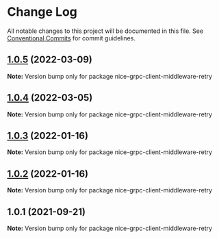 # Change Log

All notable changes to this project will be documented in this file.
See [Conventional Commits](https://conventionalcommits.org) for commit guidelines.

## [1.0.5](https://github.com/deeplay-io/nice-grpc/compare/nice-grpc-client-middleware-retry@1.0.4...nice-grpc-client-middleware-retry@1.0.5) (2022-03-09)

**Note:** Version bump only for package nice-grpc-client-middleware-retry





## [1.0.4](https://github.com/deeplay-io/nice-grpc/compare/nice-grpc-client-middleware-retry@1.0.3...nice-grpc-client-middleware-retry@1.0.4) (2022-03-05)

**Note:** Version bump only for package nice-grpc-client-middleware-retry





## [1.0.3](https://github.com/deeplay-io/nice-grpc/compare/nice-grpc-client-middleware-retry@1.0.2...nice-grpc-client-middleware-retry@1.0.3) (2022-01-16)

**Note:** Version bump only for package nice-grpc-client-middleware-retry





## [1.0.2](https://github.com/deeplay-io/nice-grpc/compare/nice-grpc-client-middleware-retry@1.0.1...nice-grpc-client-middleware-retry@1.0.2) (2022-01-16)

**Note:** Version bump only for package nice-grpc-client-middleware-retry





## 1.0.1 (2021-09-21)

**Note:** Version bump only for package nice-grpc-client-middleware-retry
